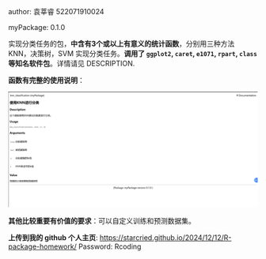 author: 袁莘睿 522071910024

myPackage: 0.1.0

实现分类任务的包，**中含有3个或以上有意义的统计函数**，分别用三种方法 KNN，决策树，SVM 实现分类任务。**调用了 `ggplot2`, `caret`, `e1071`, `rpart`, `class` 等知名软件包**。详情请见 DESCRIPTION.

**函数有完整的使用说明**：

![函数说明](./函数说明.png)

**其他比较重要有价值的要求**：可以自定义训练和预测数据集。

**上传到我的 github 个人主页**: https://starcried.github.io/2024/12/12/R-package-homework/
Password: Rcoding